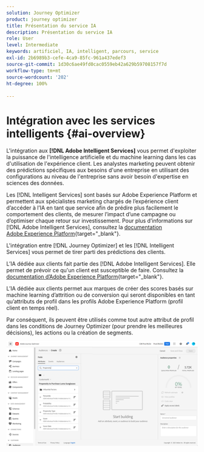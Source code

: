 ```yaml
---
solution: Journey Optimizer
product: journey optimizer
title: Présentation du service IA
description: Présentation du service IA
role: User
level: Intermediate
keywords: artificiel, IA, intelligent, parcours, service
exl-id: 2b6989b3-cefe-4ca9-85fc-961a437edef3
source-git-commit: 1d30c6ae49fd0cac0559eb42a629b59708157f7d
workflow-type: tm+mt
source-wordcount: '202'
ht-degree: 100%

---
```


# Intégration avec les services intelligents {#ai-overview}

L&#39;intégration aux **[!DNL Adobe Intelligent Services]** vous permet d&#39;exploiter la puissance de l&#39;intelligence artificielle et du machine learning dans les cas d&#39;utilisation de l&#39;expérience client. Les analystes marketing peuvent obtenir des prédictions spécifiques aux besoins d&#39;une entreprise en utilisant des configurations au niveau de l&#39;entreprise sans avoir besoin d&#39;expertise en sciences des données.

Les [!DNL Intelligent Services] sont basés sur Adobe Experience Platform et permettent aux spécialistes marketing chargés de l’expérience client d’accéder à l’IA en tant que service afin de prédire plus facilement le comportement des clients, de mesurer l’impact d’une campagne ou d’optimiser chaque retour sur investissement. Pour plus d’informations sur [!DNL Adobe Intelligent Services], consultez la [documentation Adobe Experience Platform](https://experienceleague.adobe.com/docs/experience-platform/intelligent-services/home.html?lang=fr){target="_blank"}.

L&#39;intégration entre [!DNL Journey Optimizer] et les [!DNL Intelligent Services] vous permet de tirer parti des prédictions des clients.

L’IA dédiée aux clients fait partie des [!DNL Adobe Intelligent Services]. Elle permet de prévoir ce qu&#39;un client est susceptible de faire. Consultez la [documentation d’Adobe Experience Platform](https://experienceleague.adobe.com/docs/experience-platform/intelligent-services/customer-ai/overview.html?lang=fr){target="_blank"}.

L’IA dédiée aux clients permet aux marques de créer des scores basés sur machine learning d’attrition ou de conversion qui seront disponibles en tant qu’attributs de profil dans les profils Adobe Experience Platform (profil client en temps réel).

Par conséquent, ils peuvent être utilisés comme tout autre attribut de profil dans les conditions de Journey Optimizer (pour prendre les meilleures décisions), les actions ou la création de segments.

![](assets/customer-ai.png)


